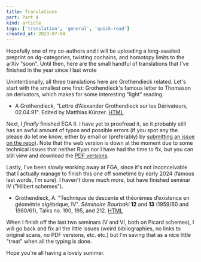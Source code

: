 ```yaml
---
title: Translations
part: Part 4
kind: article
tags: ['translation', 'general', 'quick-read']
created_at: 2023-07-04
---
```


Hopefully one of my co-authors and I will be uploading a long-awaited preprint on dg-categories, twisting cochains, and homotopy limits to the arXiv "soon".
Until then, here are the small handful of translations that I've finished in the year since I last wrote

<!-- more -->

Unintentionally, all three translations here are Grothendieck related.
Let's start with the smallest one first: Grothendieck's famous letter to Thomason on derivators, which makes for some interesting "light" reading.

- A Grothendieck, "Lettre d’Alexander Grothendieck sur les Dérivateurs, 02.04.91". Edited by Matthias Künzer. [HTML](https://labs.thosgood.com/translations/grothendieck-thomason-91-04-02.html)

Next, I *finally* finished EGA II. I have yet to proofread it, so it probably still has an awful amount of typos and possible errors (if you spot any the please do let me know, either by email or (preferably) by [submitting an issue on the repo](https://github.com/ryankeleti/ega/issues)). Note that the web version is down at the moment due to some technical issues that neither Ryan nor I have had the time to fix, but you can still view and download the [PDF versions](https://github.com/ryankeleti/ega#pdfs).

Lastly, I've been slowly working away at FGA, since it's not inconceivable that I actually manage to finish this one off sometime by early 2024 (famous last words, I'm sure). I haven't done much more, but have finished seminar IV ("Hilbert schemes").

- Grothendieck, A. "Technique de descente et théorèmes d’existence en géométrie algébrique, IV". *Séminaire Bourbaki* **12** and **13** (1959/60 and 1960/61), Talks no. 190, 195, and 212. [HTML](https://thosgood.com/fga)

When I finish off the last two seminars (V and VI, both on Picard schemes), I will go back and fix all the little issues (weird bibliographies, no links to original scans, no PDF versions, etc. etc.) but I'm saving that as a nice little "treat" when all the typing is done.

Hope you're all having a lovely summer.
